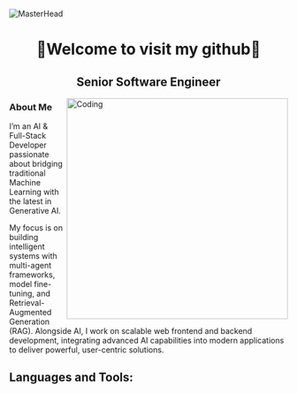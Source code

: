 ![MasterHead](https://visme.co/blog/wp-content/uploads/2019/10/animated-presentation-software-header-wide.gif)
<h1 align="center">👋Welcome to visit my github👋</h1>
<h2 align="center">Senior Software Engineer</h2>
<img align="right" alt="Coding" width="400" src="https://blog.imarticus.org/wp-content/uploads/2020/05/de.gif">

<h3 align="left">About Me</h3>

I’m an AI & Full-Stack Developer passionate about bridging traditional Machine Learning with the latest in Generative AI.

My focus is on building intelligent systems with multi-agent frameworks, model fine-tuning, and Retrieval-Augmented Generation (RAG). Alongside AI, I work on scalable web frontend and backend development, integrating advanced AI capabilities into modern applications to deliver powerful, user-centric solutions.





<h2 align="left">Languages and Tools:</h2>

  

